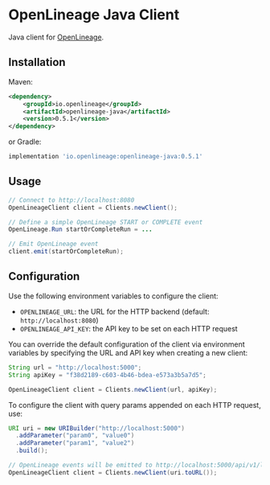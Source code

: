 # OpenLineage Java Client

Java client for [OpenLineage](https://openlineage.io).

## Installation

Maven:

```xml
<dependency>
    <groupId>io.openlineage</groupId>
    <artifactId>openlineage-java</artifactId>
    <version>0.5.1</version>
</dependency>
```

or Gradle:

```groovy
implementation 'io.openlineage:openlineage-java:0.5.1'
```

## Usage

```java
// Connect to http://localhost:8080
OpenLineageClient client = Clients.newClient();

// Define a simple OpenLineage START or COMPLETE event
OpenLineage.Run startOrCompleteRun = ...

// Emit OpenLineage event
client.emit(startOrCompleteRun);
```

## Configuration

Use the following environment variables to configure the client:

* `OPENLINEAGE_URL`: the URL for the HTTP backend (default: `http://localhost:8080`)
* `OPENLINEAGE_API_KEY`: the API key to be set on each HTTP request

You can override the default configuration of the client via environment variables by specifying the URL and API key when
creating a new client:

```java
String url = "http://localhost:5000";
String apiKey = "f38d2189-c603-4b46-bdea-e573a3b5a7d5";

OpenLineageClient client = Clients.newClient(url, apiKey);
```

To configure the client with query params appended on each HTTP request, use:

```java
URI uri = new URIBuilder("http://localhost:5000")
  .addParameter("param0", "value0")
  .addParameter("param1", "value2")
  .build();

// OpenLineage events will be emitted to http://localhost:5000/api/v1/lineage?param0=value0&param1=value2
OpenLineageClient client = Clients.newClient(uri.toURL());
```
